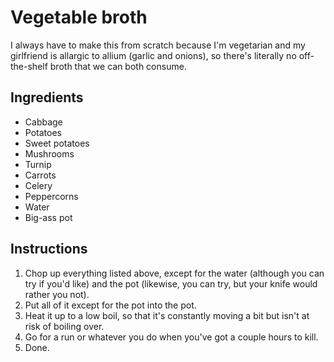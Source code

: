 # Vegetable broth

I always have to make this from scratch because I'm vegetarian and my girlfriend is allargic to allium (garlic and onions), so there's literally no off-the-shelf broth that we can both consume.

## Ingredients

* Cabbage
* Potatoes
* Sweet potatoes
* Mushrooms
* Turnip
* Carrots
* Celery
* Peppercorns
* Water
* Big-ass pot

## Instructions
1. Chop up everything listed above, except for the water (although you can try if you'd like) and the pot (likewise, you can try, but your knife would rather you not).
1. Put all of it except for the pot into the pot.
1. Heat it up to a low boil, so that it's constantly moving a bit but isn't at risk of boiling over.
1. Go for a run or whatever you do when you've got a couple hours to kill.
1. Done.
